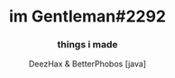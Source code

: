 <div align = "center">
<h1>
im Gentleman#2292
</h1>
<h3>things i made</h3>
DeezHax & BetterPhobos [java]<br/>
</div>
